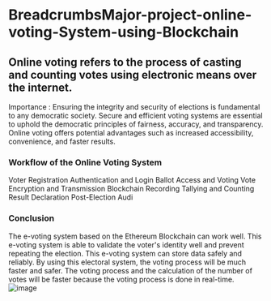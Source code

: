 # BreadcrumbsMajor-project-online-voting-System-using-Blockchain

## Online voting refers to the process of casting and counting votes using electronic means over the internet.
Importance :
Ensuring the integrity and security of elections is fundamental to any democratic society.
Secure and efficient voting systems are essential to uphold the democratic principles of fairness, accuracy, and transparency.
Online voting offers potential advantages such as increased accessibility, convenience, and faster results.

### Workflow of the Online Voting System
Voter Registration
Authentication and Login
Ballot Access and Voting
Vote Encryption and Transmission
Blockchain Recording
Tallying and Counting 
Result Declaration
Post-Election Audi


### Conclusion
The e-voting system based on the Ethereum Blockchain can work well. 
This e-voting system is able to validate the voter's identity well and prevent repeating the election. 
This e-voting system can store data safely and reliably. 
By using this electoral system, the voting process will be much faster and safer. 
The voting process and the calculation of the number of votes will be faster because the voting process is done in real-time.
![image](https://github.com/Chiluverichethankumar/Major-project-online-voting-System-using-Blockchain-/assets/132481430/3357269b-582e-4f87-917b-a11c05c20124)
